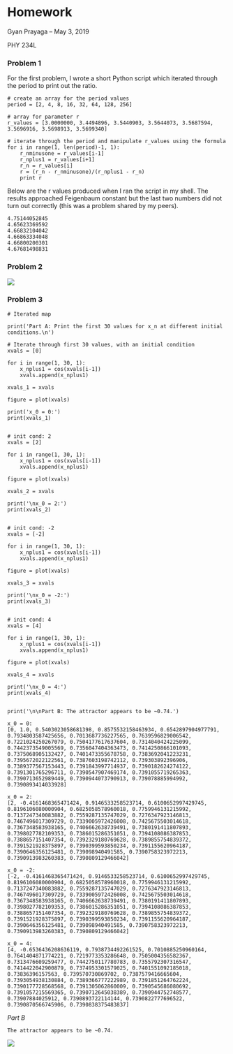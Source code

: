 # Homework

Gyan Prayaga – May 3, 2019

PHY 234L

### Problem 1

For the first problem, I wrote a short Python script which iterated through the period to print out the ratio. 

    # create an array for the period values
    period = [2, 4, 8, 16, 32, 64, 128, 256]
    
    # array for parameter r
    r_values = [3.0000000, 3.4494896, 3.5440903, 3.5644073, 3.5687594, 3.5696916, 3.5698913, 3.5699340]
    
    # iterate through the period and manipulate r_values using the formula
    for i in range(1, len(period)-1, 1):
        r_nminusone = r_values[i-1]
        r_nplus1 = r_values[i+1]
        r_n = r_values[i]
        r = (r_n - r_nminusone)/(r_nplus1 - r_n)
        print r

Below are the r values produced when I ran the script in my shell. The results approached Feigenbaum constant but the last two numbers did not turn out correctly (this was a problem shared by my peers).

    4.75144052845
    4.65623369592
    4.66832104042
    4.66863334048
    4.66800200301
    4.67681498831

### Problem 2

![](Physics-1-216c72e8-6f36-4d2c-be6b-1cd682e65e4c.png)

### Problem 3

    # Iterated map
    
    print('Part A: Print the first 30 values for x_n at different initial conditions.\n')
    
    # Iterate through first 30 values, with an initial condition
    xvals = [0]
    
    for i in range(1, 30, 1):
        x_nplus1 = cos(xvals[i-1])
        xvals.append(x_nplus1)
    
    xvals_1 = xvals
    
    figure = plot(xvals)
        
    print('x_0 = 0:')
    print(xvals_1)
    
    
    # init cond: 2
    xvals = [2]
    
    for i in range(1, 30, 1):
        x_nplus1 = cos(xvals[i-1])
        xvals.append(x_nplus1)
    
    figure = plot(xvals)
    
    xvals_2 = xvals
    
    print('\nx_0 = 2:')
    print(xvals_2)
    
    
    # init cond: -2
    xvals = [-2]
    
    for i in range(1, 30, 1):
        x_nplus1 = cos(xvals[i-1])
        xvals.append(x_nplus1)
    
    figure = plot(xvals)
    
    xvals_3 = xvals
        
    print('\nx_0 = -2:')
    print(xvals_3)
    
    
    # init cond: 4
    xvals = [4]
    
    for i in range(1, 30, 1):
        x_nplus1 = cos(xvals[i-1])
        xvals.append(x_nplus1)
    
    figure = plot(xvals)
    
    xvals_4 = xvals
        
    print('\nx_0 = 4:')
    print(xvals_4)
    
    
    print('\n\nPart B: The attractor appears to be ~0.74.')

    x_0 = 0:
    [0, 1.0, 0.5403023058681398, 0.8575532158463934, 0.6542897904977791, 0.7934803587425656, 0.7013687736227565, 0.7639596829006542, 0.7221024250267079, 0.7504177617637604, 0.7314040424225099, 0.7442373549005569, 0.7356047404363473, 0.7414250866101093, 0.7375068905132427, 0.7401473355678758, 0.7383692041223231, 0.7395672022122561, 0.7387603198742112, 0.739303892396906, 0.7389377567153443, 0.7391843997714937, 0.7390182624274122, 0.7391301765296711, 0.7390547907469174, 0.7391055719265363, 0.7390713652989449, 0.7390944073790913, 0.739078885994992, 0.7390893414033928]
    
    x_0 = 2:
    [2, -0.4161468365471424, 0.9146533258523714, 0.6100652997429745, 0.8196106080000904, 0.6825058578960018, 0.7759946131215992, 0.7137247340083882, 0.7559287135747029, 0.7276347923146813, 0.7467496017309729, 0.7339005972426008, 0.7425675503014618, 0.7367348583938165, 0.7406662638739491, 0.7380191411807893, 0.7398027782109353, 0.7386015286351051, 0.7394108086387853, 0.7388657151407354, 0.7392329180769628, 0.7389855754839372, 0.7391521928375897, 0.7390399593850234, 0.7391155620964187, 0.7390646356125481, 0.739098940491585, 0.7390758323972213, 0.7390913983260383, 0.7390809129466042]
    
    x_0 = -2:
    [-2, -0.4161468365471424, 0.9146533258523714, 0.6100652997429745, 0.8196106080000904, 0.6825058578960018, 0.7759946131215992, 0.7137247340083882, 0.7559287135747029, 0.7276347923146813, 0.7467496017309729, 0.7339005972426008, 0.7425675503014618, 0.7367348583938165, 0.7406662638739491, 0.7380191411807893, 0.7398027782109353, 0.7386015286351051, 0.7394108086387853, 0.7388657151407354, 0.7392329180769628, 0.7389855754839372, 0.7391521928375897, 0.7390399593850234, 0.7391155620964187, 0.7390646356125481, 0.739098940491585, 0.7390758323972213, 0.7390913983260383, 0.7390809129466042]
    
    x_0 = 4:
    [4, -0.6536436208636119, 0.7938734492261525, 0.7010885250960164, 0.7641404871774221, 0.7219773353286648, 0.7505004356582367, 0.7313476609259477, 0.7442750117780783, 0.7355792307316547, 0.7414422042900879, 0.7374953301579025, 0.7401551092185018, 0.73836396157563, 0.739570730869702, 0.7387579416665604, 0.7393054938130884, 0.7389366777222989, 0.7391851264762224, 0.7390177728568568, 0.7391305062860009, 0.7390545686080692, 0.7391057215569365, 0.7390712645038389, 0.7390944752748577, 0.73907884025912, 0.7390893722114144, 0.7390822777696522, 0.7390870566745906, 0.7390838375483837]

*Part B*

    The attractor appears to be ~0.74.

![](Untitled-51cf1941-92ad-474b-a004-07830cca9594.png)